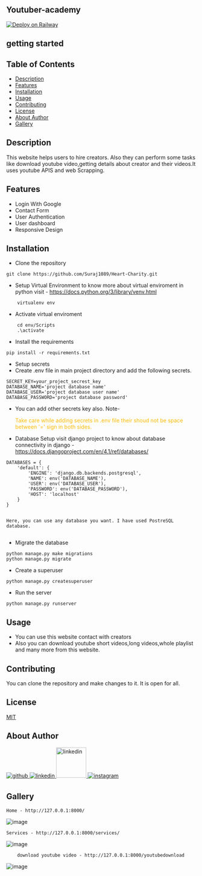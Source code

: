 ## Youtuber-academy

[![Deploy on Railway](https://railway.app/button.svg)](https://youtubers-academy.up.railway.app/)


## getting started


## Table of Contents

- [Description](#description)
- [Features](#features)
- [Installation](#installation)
- [Usage](#usage)
- [Contributing](#contributing)
- [License](#license)
- [About Author](#about-author)
- [Gallery](#gallery)


## Description

This website helps users to hire creators. Also they can perform some tasks like download youtube video,getting details about creator and their videos.It uses youtube APIS and web Scrapping.

## Features

- Login With Google
- Contact Form
- User Authentication
- User dashboard
- Responsive Design


## Installation

- Clone the repository
```
git clone https://github.com/Suraj1089/Heart-Charity.git
```
- Setup Virtual Environment 
to know more about virtual enviroment in python visit - https://docs.python.org/3/library/venv.html
```
    virtualenv env 
```
- Activate virtual enviroment
```
    cd env/Scripts
    .\activate
```

- Install the requirements
```
pip install -r requirements.txt
```
- Setup secrets
- Create .env file in main project directory and add the following secrets.
```
SECRET_KEY=your_project_secrest_key
DATABASE_NAME='project database name'
DATABASE_USER='project database user name'
DATABASE_PASSWORD='project database password'
```
- You can add other secrets key also. Note- <p style="color:#fcba03;">Take care while adding secrets in .env file their shoud not be space between '=' sign in both sides. </p>

- Database Setup
visit django project to know about database connectivity in django - https://docs.djangoproject.com/en/4.1/ref/databases/
```
DATABASES = {
    'default': {
        'ENGINE': 'django.db.backends.postgresql',
        'NAME': env('DATABASE_NAME'),
        'USER': env('DATABASE_USER'),
        'PASSWORD': env('DATABASE_PASSWORD'),
        'HOST': 'localhost'
    }
}


Here, you can use any database you want. I have used PostreSQL database.


```

- Migrate the database
```
python manage.py make migrations
python manage.py migrate

```

- Create a superuser
```
python manage.py createsuperuser

```

- Run the server
```
python manage.py runserver

```

## Usage

- You can use this website contact with creators
- Also you can download youtube short videos,long videos,whole playlist and many more from this website.

## Contributing

You can clone the repository and make changes to it. It is open for all.


## License

[MIT](https://choosealicense.com/licenses/mit/)

## About Author

<a href="https://github.com/Suraj1089" target="_blank">
<img src=https://img.shields.io/badge/github-%2324292e.svg?&style=for-the-badge&logo=github&logoColor=white alt=github style="margin-bottom: 5px;" />
</a>

<a href="https://linkedin.com/in/surajpisal" target="_blank">
<img src=https://img.shields.io/badge/linkedin-%231E77B5.svg?&style=for-the-badge&logo=linkedin&logoColor=white alt=linkedin style="margin-bottom: 5px;" />
</a>
<a href="https://surajpisal.netlify.com" target="_blank">
<img src=https://img.shields.io/badge/-Portfolio-red alt=linkedin style="margin-bottom: 5px;width:80px" />
</a>

<a href="https://instagram.com/suraj_pisal9" target="_blank">
<img src=https://img.shields.io/badge/instagram-%23000000.svg?&style=for-the-badge&logo=instagram&logoColor=white alt=instagram style="margin-bottom: 5px;" />
</a>  

## Gallery
```
Home - http://127.0.0.1:8000/
```

![image](https://user-images.githubusercontent.com/85509795/205471938-d09a233b-7532-4e66-ba9f-83076e7c921e.png)


```
Services - http://127.0.0.1:8000/services/
```
![image](https://user-images.githubusercontent.com/85509795/205471959-03458f3f-b998-456e-a9de-d992fcc38685.png)




```
    download youtube video - http://127.0.0.1:8000/youtubedownload
```
![image](https://user-images.githubusercontent.com/85509795/205472183-b469a4c8-e921-4558-95bf-9de6f4f9ed6e.png)



